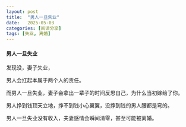 ```yaml
---
layout: post
title:  "男人一旦失业"
date:   2025-05-03
categories: [阅读分享]
tags: [失业, 离婚]  
---
```


#### 男人一旦失业

发现没，妻子失业，

男人会扛起本属于两个人的责任。

而男人一旦失业，妻子会拿出一辈子的时间反思自己，为什么当初嫁给了你。

<p class="rainbow-text">男人挣到钱顶天立地，挣不到钱小心翼翼，没挣到钱的男人腰都是弯的。</p>

<p class="rainbow-text-vertical">男人一旦失业没有收入，夫妻感情会瞬间清零，甚至可能被离婚。</p>
